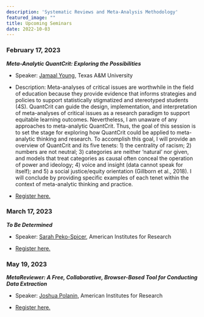 ```yaml
---
description: 'Systematic Reviews and Meta-Analysis Methodology'
featured_image: ""
title: Upcoming Seminars
date: 2022-10-03
---
```


### February 17, 2023

***Meta-Analytic QuantCrit: Exploring the Possibilities***

- Speaker: [Jamaal Young](https://scholars.library.tamu.edu/vivo/display/nc1659a42/Persons/View%20All), Texas A&M University 

- Description: Meta-analyses of critical issues are worthwhile in the field of education because they provide evidence that informs strategies and policies to support statistically stigmatized and stereotyped students (4S). QuantCrit can guide the design, implementation, and interpretation of meta-analyses of critical issues as a research paradigm to support equitable learning outcomes. Nevertheless, I am unaware of any approaches to meta-analytic QuantCrit. Thus, the goal of this session is to set the stage for exploring how QuantCrit could be applied to meta-analytic thinking and research. To accomplish this goal, I will provide an overview of QuantCrit and its five tenets: 1) the centrality of racism; 2) numbers are not neutral; 3) categories are neither ‘natural’ nor given, and models that treat categories as causal often conceal the operation of power and ideology; 4) voice and insight (data cannot speak for itself); and 5) a social justice/equity orientation (Gillborn et al., 2018). I will conclude by providing specific examples of each tenet within the context of meta-analytic thinking and practice.

- [Register here.](https://us06web.zoom.us/meeting/register/tZIldOuorzwiGNAnEoedUXskxj2maT3GbmBH)

### March 17, 2023

***To Be Determined***

- Speaker: [Sarah Peko-Spicer](https://www.linkedin.com/in/sarah-peko-spicer-640a4436/), American Institutes for Research

- [Register here.](https://us06web.zoom.us/meeting/register/tZIldOuorzwiGNAnEoedUXskxj2maT3GbmBH)


### May 19, 2023

***MetaReviewer: A Free, Collaborative, Browser-Based Tool for Conducting Data Extraction***

- Speaker: [Joshua Polanin](https://www.air.org/experts/person/joshua-r-polanin), American Institutes for Research 

- [Register here.](https://us06web.zoom.us/meeting/register/tZIldOuorzwiGNAnEoedUXskxj2maT3GbmBH)
